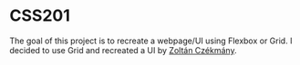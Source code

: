 # CSS201

The goal of this project is to recreate a webpage/UI using Flexbox or Grid. 
I decided to use Grid and recreated a UI by [Zoltán Czékmány](https://dribbble.com/shots/5375618-Bali-Web-UI?utm_source=pinterest&utm_campaign=pinterest_shot&utm_content=Bali+%2F+Web+UI&utm_medium=Social_Share). 
